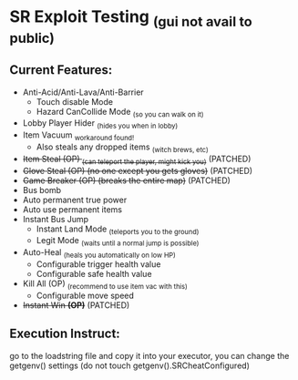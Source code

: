 # SR Exploit Testing <sub>(gui not avail to public)</sub>

## Current Features:
- Anti-Acid/Anti-Lava/Anti-Barrier
  - Touch disable Mode
  - Hazard CanCollide Mode <sub>(so you can walk on it)</sub>
- Lobby Player Hider <sub>(hides you when in lobby)</sub>
- Item Vacuum <sub>workaround found!</sub>
  - Also steals any dropped items <sub>(witch brews, etc)</sub>
- ~~Item Steal (OP) <sub>(can teleport the player, might kick you)</sub>~~ (PATCHED)
- ~~Glove Steal (OP) (no one except you gets gloves)~~ (PATCHED)
- ~~Game Breaker (OP) (breaks the entire map)~~ (PATCHED)
- Bus bomb
- Auto permanent true power
- Auto use permanent items
- Instant Bus Jump
  - Instant Land Mode <sub>(teleports you to the ground)</sub>
  - Legit Mode <sub>(waits until a normal jump is possible)</sub>
- Auto-Heal <sub>(heals you automatically on low HP)</sub>
  - Configurable trigger health value
  - Configurable safe health value
- Kill All (OP) <sub>(recommend to use item vac with this)</sub>
  - Configurable move speed
- ~~Instant Win **(OP)**~~ (PATCHED)

## Execution Instruct:
go to the loadstring file and copy it into your executor, you can change the getgenv() settings (do not touch getgenv().SRCheatConfigured)
